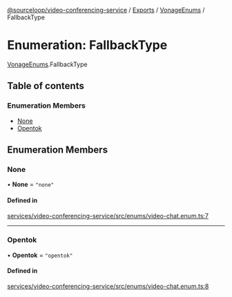 [@sourceloop/video-conferencing-service](../README.md) / [Exports](../modules.md) / [VonageEnums](../modules/VonageEnums.md) / FallbackType

# Enumeration: FallbackType

[VonageEnums](../modules/VonageEnums.md).FallbackType

## Table of contents

### Enumeration Members

- [None](VonageEnums.FallbackType.md#none)
- [Opentok](VonageEnums.FallbackType.md#opentok)

## Enumeration Members

### None

• **None** = ``"none"``

#### Defined in

[services/video-conferencing-service/src/enums/video-chat.enum.ts:7](https://github.com/sourcefuse/loopback4-microservice-catalog/blob/6c16af104/services/video-conferencing-service/src/enums/video-chat.enum.ts#L7)

___

### Opentok

• **Opentok** = ``"opentok"``

#### Defined in

[services/video-conferencing-service/src/enums/video-chat.enum.ts:8](https://github.com/sourcefuse/loopback4-microservice-catalog/blob/6c16af104/services/video-conferencing-service/src/enums/video-chat.enum.ts#L8)
